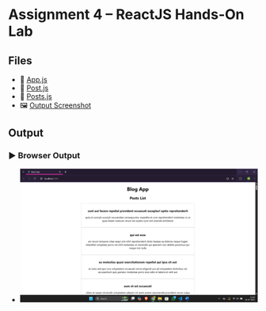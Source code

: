 # Assignment 4 – ReactJS Hands-On Lab

## Files

- 🔗 [App.js](./blogapp/src/App.js)
- 🔗 [Post.js](./blogapp/src/Post.js)
- 🔗 [Posts.js](./blogapp/src/Posts.js)
- 🖼️ [Output Screenshot](./output.png)

## Output
### ▶️ Browser Output
- ![React App Output](./output.png)
